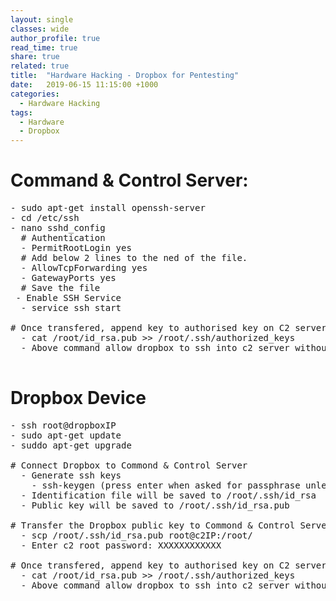```yaml
---
layout: single
classes: wide
author_profile: true
read_time: true
share: true
related: true
title:  "Hardware Hacking - Dropbox for Pentesting"
date:   2019-06-15 11:15:00 +1000
categories:
  - Hardware Hacking
tags:
  - Hardware
  - Dropbox
---
```


# Command & Control Server:

<pre>
- sudo apt-get install openssh-server
- cd /etc/ssh
- nano sshd_config
  # Authentication
  - PermitRootLogin yes
  # Add below 2 lines to the ned of the file.
  - AllowTcpForwarding yes
  - GatewayPorts yes
  # Save the file
 - Enable SSH Service
  - service ssh start
  
# Once transfered, append key to authorised key on C2 server
  - cat /root/id_rsa.pub >> /root/.ssh/authorized_keys
  - Above command allow dropbox to ssh into c2 server without the need of password
  
</pre>

# Dropbox Device

<pre>
- ssh root@dropboxIP
- sudo apt-get update
- suddo apt-get upgrade

# Connect Dropbox to Commond & Control Server
  - Generate ssh keys
    - ssh-keygen (press enter when asked for passphrase unless you want one)
  - Identification file will be saved to /root/.ssh/id_rsa
  - Public key will be saved to /root/.ssh/id_rsa.pub
  
# Transfer the Dropbox public key to Commond & Control Server 
  - scp /root/.ssh/id_rsa.pub root@c2IP:/root/
  - Enter c2 root password: XXXXXXXXXXXX

# Once transfered, append key to authorised key on C2 server
  - cat /root/id_rsa.pub >> /root/.ssh/authorized_keys
  - Above command allow dropbox to ssh into c2 server without the need of password
  
</pre>
